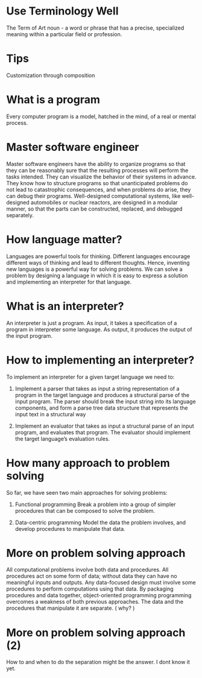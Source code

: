 # Use Terminology Well
The Term of Art
noun - a word or phrase that has a precise, specialized meaning within a particular field or profession.

# Tips
Customization through composition

# What is a program
Every computer program is a model, hatched in the mind, of a real or mental process.

# Master software engineer
Master software engineers have the ability to organize programs so that they can be reasonably sure that the resulting processes will perform the tasks intended.
They can visualize the behavior of their systems in advance.
They know how to structure programs so that unanticipated problems do not lead to catastrophic consequences, and when problems do arise, they can debug their programs.
Well-designed computational systems, like well-designed automobiles or nuclear reactors, are designed in a modular manner, so that the parts can be constructed, replaced, and debugged separately.

# How language matter?
Languages are powerful tools for thinking.
Different languages encourage different ways of thinking and lead to different thoughts.
Hence, inventing new languages is a powerful way for solving problems.
We can solve a problem by designing a language in which it is easy to express a solution and implementing an interpreter for that language.

# What is an interpreter?
An interpreter is just a program.
As input, it takes a specification of a program in interpreter some language.
As output, it produces the output of the input program.

# How to implementing an interpreter?
To implement an interpreter for a given target language we need to:

1. Implement a parser that takes as input a string representation of a program in the target language and produces a structural parse of the input program.
The parser should break the input string into its language components, and form a parse tree data structure that represents the input text in a structural way

2. Implement an evaluator that takes as input a structural parse of an input program, and evaluates that program.
The evaluator should implement the target language’s evaluation rules.

# How many approach to problem solving
So far, we have seen two main approaches for solving problems:

1. Functional programming
Break a problem into a group of simpler procedures that can be composed to solve the problem.

2. Data-centric programming
Model the data the problem involves, and develop procedures to manipulate that data.

# More on problem solving approach
All computational problems involve both data and procedures.
All procedures act on some form of data; without data they can have no meaningful inputs and outputs.
Any data-focused design must involve some procedures to perform computations using that data.
By packaging procedures and data together, object-oriented programming programming overcomes a weakness of both previous approaches.
The data and the procedures that manipulate it are separate. ( why? )

# More on problem solving approach (2)
How to and when to do the separation might be the answer.
I dont know it yet.
